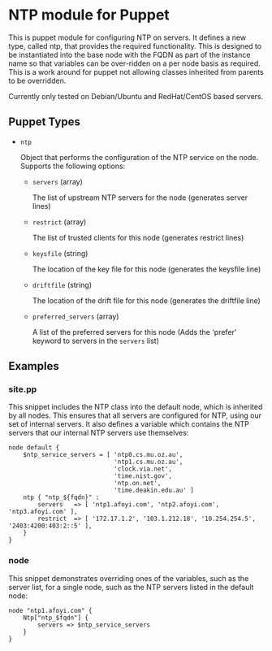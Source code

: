 # NTP module for Puppet

This is puppet module for configuring NTP on servers. It defines a new type, called ntp, that provides the required functionality. This is designed to be instantiated into the base node with the FQDN as part of the instance name so that variables can be over-ridden on a per node basis as required. This is a work around for puppet not allowing classes inherited from parents to be overridden.

Currently only tested on Debian/Ubuntu and RedHat/CentOS based servers.


## Puppet Types

* `ntp`

   Object that performs the configuration of the NTP service on the node. Supports the following options:

   * `servers` (array)

      The list of upstream NTP servers for the node (generates server lines)

   * `restrict` (array)

      The list of trusted clients for this node (generates restrict lines)

   * `keysfile` (string)

      The location of the key file for this node (generates the keysfile line)

   * `driftfile` (string)

      The location of the drift file for this node (generates the driftfile line)

   * `preferred_servers` (array)

      A list of the preferred servers for this node (Adds the 'prefer' keyword to servers in the `servers` list)

## Examples

### site.pp

This snippet includes the NTP class into the default node, which is inherited by all nodes. This ensures that all servers are configured for NTP, using our set of internal servers. It also defines a variable which contains the NTP servers that our internal NTP servers use themselves:


    node default {
        $ntp_service_servers = [ 'ntp0.cs.mu.oz.au',
                                 'ntp1.cs.mu.oz.au',
                                 'clock.via.net',
                                 'time.nist.gov',
                                 'ntp.on.net',
                                 'time.deakin.edu.au' ]
        ntp { "ntp_${fqdn}" :
            servers   => [ 'ntp1.afoyi.com', 'ntp2.afoyi.com', 'ntp3.afoyi.com' ],
            restrict  => [ '172.17.1.2', '103.1.212.18', '10.254.254.5', '2403:4200:403:2::5' ],
        }
    }

### node

This snippet demonstrates overriding ones of the variables, such as the server list, for a single node, such as the NTP servers listed in the default node:

    node "ntp1.afoyi.com" {
        Ntp["ntp_$fqdn"] { 
            servers => $ntp_service_servers
        }
    }

